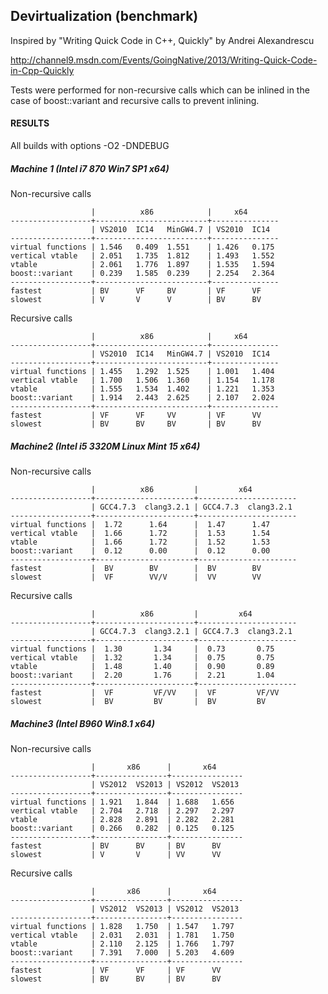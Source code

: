 ## Devirtualization (benchmark)

Inspired by "Writing Quick Code in C++, Quickly" by Andrei Alexandrescu

http://channel9.msdn.com/Events/GoingNative/2013/Writing-Quick-Code-in-Cpp-Quickly

Tests were performed for non-recursive calls which can be inlined in the case of boost::variant and recursive calls to prevent inlining.

#### RESULTS

All builds with options -O2 -DNDEBUG

##### Machine 1 (Intel i7 870 Win7 SP1 x64)

Non-recursive calls

                      |          x86            |     x64
    ------------------+-------------------------+---------------
                      | VS2010  IC14   MinGW4.7 | VS2010  IC14
    ------------------+-------------------------+---------------
    virtual functions | 1.546   0.409  1.551    | 1.426   0.175
    vertical vtable   | 2.051   1.735  1.812    | 1.493   1.552
    vtable            | 2.061   1.776  1.897    | 1.535   1.594
    boost::variant    | 0.239   1.585  0.239    | 2.254   2.364
    ------------------+-------------------------+---------------
    fastest           | BV      VF     BV       | VF      VF
    slowest           | V       V      V        | BV      BV

Recursive calls

                      |          x86            |     x64
    ------------------+-------------------------+---------------
                      | VS2010  IC14   MinGW4.7 | VS2010  IC14
    ------------------+-------------------------+---------------
    virtual functions | 1.455   1.292  1.525    | 1.001   1.404
    vertical vtable   | 1.700   1.506  1.360    | 1.154   1.178
    vtable            | 1.555   1.534  1.402    | 1.221   1.353
    boost::variant    | 1.914   2.443  2.625    | 2.107   2.024
    ------------------+-------------------------+---------------
    fastest           | VF      VF     VV       | VF      VV
    slowest           | BV      BV     BV       | BV      BV

##### Machine2 (Intel i5 3320M Linux Mint 15 x64)

Non-recursive calls

                      |          x86         |         x64
    ------------------+----------------------+----------------------
                      | GCC4.7.3  clang3.2.1 | GCC4.7.3  clang3.2.1
    ------------------+----------------------+----------------------
    virtual functions |  1.72      1.64      |  1.47      1.47
    vertical vtable   |  1.66      1.72      |  1.53      1.54
    vtable            |  1.66      1.72      |  1.52      1.53
    boost::variant    |  0.12      0.00      |  0.12      0.00
    ------------------+----------------------+----------------------
    fastest           |  BV        BV        |  BV        BV
    slowest           |  VF        VV/V      |  VV        VV

Recursive calls

                      |          x86         |         x64
    ------------------+----------------------+----------------------
                      | GCC4.7.3  clang3.2.1 | GCC4.7.3  clang3.2.1
    ------------------+----------------------+----------------------
    virtual functions |  1.30       1.34     |  0.73       0.75
    vertical vtable   |  1.32       1.34     |  0.75       0.75
    vtable            |  1.48       1.40     |  0.90       0.89
    boost::variant    |  2.20       1.76     |  2.21       1.04
    ------------------+----------------------+----------------------
    fastest           |  VF         VF/VV    |  VF         VF/VV
    slowest           |  BV         BV       |  BV         BV
    

##### Machine3 (Intel B960 Win8.1 x64)

Non-recursive calls

                      |       x86      |       x64
    ------------------+----------------+----------------
                      | VS2012  VS2013 | VS2012  VS2013
    ------------------+----------------+----------------
    virtual functions | 1.921   1.844  | 1.688   1.656
    vertical vtable   | 2.704   2.718  | 2.297   2.297
    vtable            | 2.828   2.891  | 2.282   2.281
    boost::variant    | 0.266   0.282  | 0.125   0.125
    ------------------+----------------+----------------
    fastest           | BV      BV     | BV      BV
    slowest           | V       V      | VV      VV

Recursive calls

                      |       x86      |       x64
    ------------------+----------------+----------------
                      | VS2012  VS2013 | VS2012  VS2013
    ------------------+----------------+----------------
    virtual functions | 1.828   1.750  | 1.547   1.797
    vertical vtable   | 2.031   2.031  | 1.781   1.750
    vtable            | 2.110   2.125  | 1.766   1.797
    boost::variant    | 7.391   7.000  | 5.203   4.609
    ------------------+----------------+----------------
    fastest           | VF      VF     | VF      VV
    slowest           | BV      BV     | BV      BV
